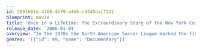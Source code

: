 ```yaml
---
id: 5991681e-4768-4679-a4b6-c4348da17141
blueprint: movie
title: 'Once in a Lifetime: The Extraordinary Story of the New York Cosmos'
release_date: '2006-01-01'
overview: "In the 1970s the North American Soccer League marked the first attempt to introduce soccer to American sports fans. While most teams had only limited success at best, one managed to break through to genuine mainstream popularity - the New York Cosmos. The brainchild of Steve Ross (Major executive at Warner Communications) and the Ertegun brothers (Founders of Atlantic Records), the Cosmos got off to a rocky start in 1971, but things changed in 1975 when the world's most celebrated soccer star, the Brazilian champion Pele, signed with the Cosmos for a five-million-dollar payday. With the arrival of Pele, the Cosmos became a hit  and the players became the toast of the town, earning their own private table at Studio 54. A number of other international soccer stars were soon lured to the Cosmos, including Franz Beckenbauer, Rodney Marsh, and Carlos Alberto, but with the turn of the decade, the team began losing favor with fans and folded in 1985."
genres: '[{"id": 99, "name": "Documentary"}]'
---
```

